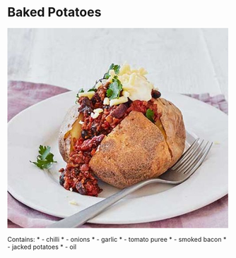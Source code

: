 # Baked Potatoes

![potatoes](../images/baked_potato.jpg)

Contains:
	* - chilli
	* - onions
	* - garlic
	* - tomato puree
	* - smoked bacon
	* - jacked potatoes
	* - oil
	

